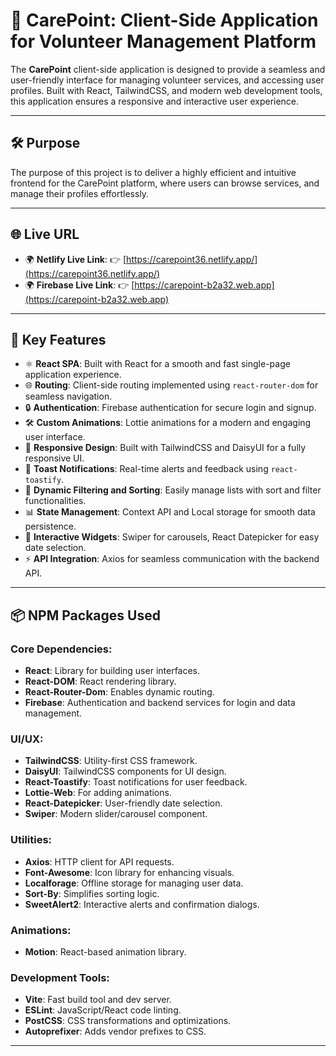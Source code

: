 # 🌟 CarePoint: Client-Side Application for Volunteer Management Platform

The **CarePoint** client-side application is designed to provide a seamless and user-friendly interface for managing volunteer services,  and accessing user profiles. Built with React, TailwindCSS, and modern web development tools, this application ensures a responsive and interactive user experience.

---

## 🛠 Purpose

The purpose of this project is to deliver a highly efficient and intuitive frontend for the CarePoint platform, where users can browse services, and manage their profiles effortlessly.

---

## 🌐 Live URL

- 🌍 **Netlify Live Link**: 👉 [https://carepoint36.netlify.app/](https://carepoint36.netlify.app/)
- 🌍 **Firebase Live Link**: 👉 [https://carepoint-b2a32.web.app](https://carepoint-b2a32.web.app)

---

## 🚀 Key Features

- ⚛️ **React SPA**: Built with React for a smooth and fast single-page application experience.
- 🌐 **Routing**: Client-side routing implemented using `react-router-dom` for seamless navigation.
- 🔒 **Authentication**: Firebase authentication for secure login and signup.
- 🛠️ **Custom Animations**: Lottie animations for a modern and engaging user interface.
- 🎨 **Responsive Design**: Built with TailwindCSS and DaisyUI for a fully responsive UI.
- 🌈 **Toast Notifications**: Real-time alerts and feedback using `react-toastify`.
- 🎯 **Dynamic Filtering and Sorting**: Easily manage lists with sort and filter functionalities.
- 📊 **State Management**: Context API and Local storage  for smooth data persistence.
- 🧩 **Interactive Widgets**: Swiper for carousels, React Datepicker for easy date selection.
- ⚡ **API Integration**: Axios for seamless communication with the backend API.

---

## 📦 NPM Packages Used

### Core Dependencies:
- **React**: Library for building user interfaces.
- **React-DOM**: React rendering library.
- **React-Router-Dom**: Enables dynamic routing.
- **Firebase**: Authentication and backend services for login and data management.

### UI/UX:
- **TailwindCSS**: Utility-first CSS framework.
- **DaisyUI**: TailwindCSS components for UI design.
- **React-Toastify**: Toast notifications for user feedback.
- **Lottie-Web**: For adding animations.
- **React-Datepicker**: User-friendly date selection.
- **Swiper**: Modern slider/carousel component.

### Utilities:
- **Axios**: HTTP client for API requests.
- **Font-Awesome**: Icon library for enhancing visuals.
- **Localforage**: Offline storage for managing user data.
- **Sort-By**: Simplifies sorting logic.
- **SweetAlert2**: Interactive alerts and confirmation dialogs.

### Animations:
- **Motion**: React-based animation library.

### Development Tools:
- **Vite**: Fast build tool and dev server.
- **ESLint**: JavaScript/React code linting.
- **PostCSS**: CSS transformations and optimizations.
- **Autoprefixer**: Adds vendor prefixes to CSS.

---


